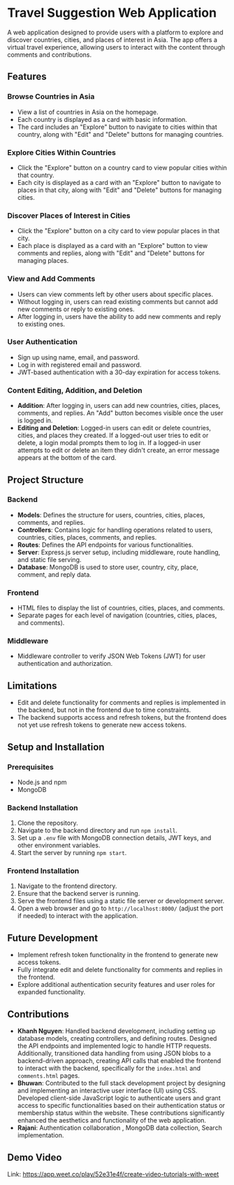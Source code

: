 # Travel Suggestion Web Application

A web application designed to provide users with a platform to explore and discover countries, cities, and places of interest in Asia. The app offers a virtual travel experience, allowing users to interact with the content through comments and contributions.

## Features
### Browse Countries in Asia
- View a list of countries in Asia on the homepage.
- Each country is displayed as a card with basic information.
- The card includes an "Explore" button to navigate to cities within that country, along with "Edit" and "Delete" buttons for managing countries.

### Explore Cities Within Countries
- Click the "Explore" button on a country card to view popular cities within that country.
- Each city is displayed as a card with an "Explore" button to navigate to places in that city, along with "Edit" and "Delete" buttons for managing cities.

### Discover Places of Interest in Cities
- Click the "Explore" button on a city card to view popular places in that city.
- Each place is displayed as a card with an "Explore" button to view comments and replies, along with "Edit" and "Delete" buttons for managing places.

### View and Add Comments
- Users can view comments left by other users about specific places.
- Without logging in, users can read existing comments but cannot add new comments or reply to existing ones.
- After logging in, users have the ability to add new comments and reply to existing ones.

### User Authentication
- Sign up using name, email, and password.
- Log in with registered email and password.
- JWT-based authentication with a 30-day expiration for access tokens.

### Content Editing, Addition, and Deletion
- **Addition**: After logging in, users can add new countries, cities, places, comments, and replies. An "Add" button becomes visible once the user is logged in.
- **Editing and Deletion**: Logged-in users can edit or delete countries, cities, and places they created. If a logged-out user tries to edit or delete, a login modal prompts them to log in. If a logged-in user attempts to edit or delete an item they didn't create, an error message appears at the bottom of the card.

## Project Structure
### Backend
- **Models**: Defines the structure for users, countries, cities, places, comments, and replies.
- **Controllers**: Contains logic for handling operations related to users, countries, cities, places, comments, and replies.
- **Routes**: Defines the API endpoints for various functionalities.
- **Server**: Express.js server setup, including middleware, route handling, and static file serving.
- **Database**: MongoDB is used to store user, country, city, place, comment, and reply data.

### Frontend
- HTML files to display the list of countries, cities, places, and comments.
- Separate pages for each level of navigation (countries, cities, places, and comments).

### Middleware
- Middleware controller to verify JSON Web Tokens (JWT) for user authentication and authorization.

## Limitations
- Edit and delete functionality for comments and replies is implemented in the backend, but not in the frontend due to time constraints.
- The backend supports access and refresh tokens, but the frontend does not yet use refresh tokens to generate new access tokens.
  
## Setup and Installation
### Prerequisites
- Node.js and npm
- MongoDB
  
### Backend Installation
1. Clone the repository.
2. Navigate to the backend directory and run `npm install`.
3. Set up a `.env` file with MongoDB connection details, JWT keys, and other environment variables.
4. Start the server by running `npm start`.

### Frontend Installation
1. Navigate to the frontend directory.
2. Ensure that the backend server is running.
3. Serve the frontend files using a static file server or development server.
4. Open a web browser and go to `http://localhost:8000/` (adjust the port if needed) to interact with the application.

## Future Development
- Implement refresh token functionality in the frontend to generate new access tokens.
- Fully integrate edit and delete functionality for comments and replies in the frontend.
- Explore additional authentication security features and user roles for expanded functionality.

## Contributions
- **Khanh Nguyen**: Handled backend development, including setting up database models, creating controllers, and defining routes. Designed the API endpoints and implemented logic to handle HTTP requests. Additionally, transitioned data handling from using JSON blobs to a backend-driven approach, creating API calls that enabled the frontend to interact with the backend, specifically for the `index.html` and `comments.html` pages.
- **Bhuwan**: Contributed to the full stack development project by designing and implementing an interactive user interface (UI) using CSS. Developed client-side JavaScript logic to authenticate users and grant access to specific functionalities based on their authentication status or membership status within the website. These contributions significantly enhanced the aesthetics and functionality of the web application.
- **Rajani**: Authentication collaboration , MongoDB data collection, Search implementation.

## Demo Video
Link: https://app.weet.co/play/52e31e4f/create-video-tutorials-with-weet
